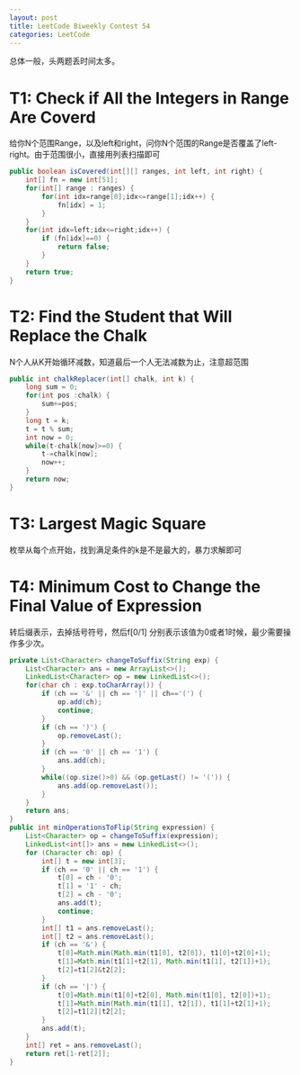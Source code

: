 ```yaml
---
layout: post
title: LeetCode Biweekly Contest 54
categories: LeetCode
---
```

总体一般，头两题丢时间太多。

# T1: Check if All the Integers in Range Are Coverd
给你N个范围Range，以及left和right，问你N个范围的Range是否覆盖了left-right。由于范围很小，直接用列表扫描即可
```java
public boolean isCovered(int[][] ranges, int left, int right) {
    int[] fn = new int[51];
    for(int[] range : ranges) {
        for(int idx=range[0];idx<=range[1];idx++) {
            fn[idx] = 1;
        }
    }
    for(int idx=left;idx<=right;idx++) {
        if (fn[idx]==0) {
            return false;
        }
    }
    return true;
}
```

# T2: Find the Student that Will Replace the Chalk
N个人从K开始循环减数，知道最后一个人无法减数为止，注意超范围

```java
public int chalkReplacer(int[] chalk, int k) {
    long sum = 0;
    for(int pos :chalk) {
        sum+=pos;
    }
    long t = k;
    t = t % sum;
    int now = 0;
    while(t-chalk[now]>=0) {
        t-=chalk[now];
        now++;
    }
    return now;
}
```

# T3: Largest Magic Square
枚举从每个点开始，找到满足条件的k是不是最大的，暴力求解即可

# T4: Minimum Cost to Change the Final Value of Expression
转后缀表示，去掉括号符号，然后f[0/1] 分别表示该值为0或者1时候，最少需要操作多少次。

```java
private List<Character> changeToSuffix(String exp) {
    List<Character> ans = new ArrayList<>();
    LinkedList<Character> op = new LinkedList<>();
    for(char ch : exp.toCharArray()) {
        if (ch == '&' || ch == '|' || ch=='(') {
            op.add(ch);
            continue;
        }
        if (ch == ')') {
            op.removeLast();
        }
        if (ch == '0' || ch == '1') {
            ans.add(ch);
        }
        while((op.size()>0) && (op.getLast() != '(')) {
            ans.add(op.removeLast());
        }
    }
    return ans;
}
public int minOperationsToFlip(String expression) {
    List<Character> op = changeToSuffix(expression);
    LinkedList<int[]> ans = new LinkedList<>();
    for (Character ch: op) {
        int[] t = new int[3];
        if (ch == '0' || ch == '1') {
            t[0] = ch - '0';
            t[1] = '1' - ch;
            t[2] = ch - '0';
            ans.add(t);
            continue;
        }
        int[] t1 = ans.removeLast();
        int[] t2 = ans.removeLast();
        if (ch == '&') {
            t[0]=Math.min(Math.min(t1[0], t2[0]), t1[0]+t2[0]+1);
            t[1]=Math.min(t1[1]+t2[1], Math.min(t1[1], t2[1])+1);
            t[2]=t1[2]&t2[2];
        }
        if (ch == '|') {
            t[0]=Math.min(t1[0]+t2[0], Math.min(t1[0], t2[0])+1);
            t[1]=Math.min(Math.min(t1[1], t2[1]), t1[1]+t2[1]+1);
            t[2]=t1[2]|t2[2];
        }
        ans.add(t);
    }
    int[] ret = ans.removeLast();
    return ret[1-ret[2]];
}
```
